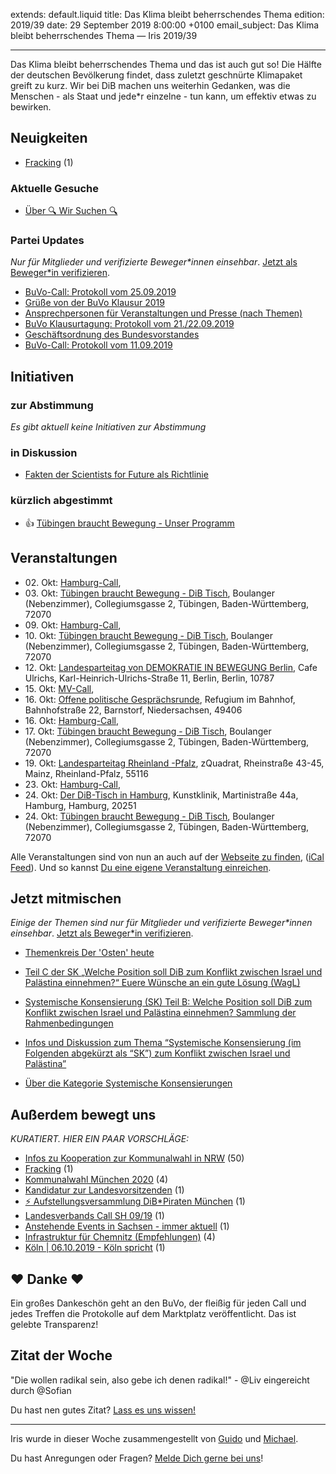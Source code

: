 
extends: default.liquid
title: Das Klima bleibt beherrschendes Thema
edition: 2019/39
date: 29 September 2019 8:00:00 +0100
email_subject: Das Klima bleibt beherrschendes Thema — Iris 2019/39

---
Das Klima bleibt beherrschendes Thema und das ist auch gut so! Die Hälfte der deutschen Bevölkerung findet, dass zuletzt geschnürte Klimapaket greift zu kurz. Wir bei DiB machen uns weiterhin Gedanken, was die Menschen - als Staat und jede\*r einzelne - tun kann, um effektiv etwas zu bewirken.

## Neuigkeiten

 - [Fracking](https://marktplatz.bewegung.jetzt/t/fracking/31766) (1)

### Aktuelle Gesuche

 - [Über 🔍 Wir Suchen 🔍](https://marktplatz.bewegung.jetzt/t/ueber-wir-suchen/8837)

### Partei Updates

_Nur für Mitglieder und verifizierte Beweger\*innen einsehbar_. [Jetzt als Beweger\*in verifizieren](https://bewegung.jetzt/bewegerin-werden/).

 - [BuVo-Call: Protokoll vom 25.09.2019](https://marktplatz.bewegung.jetzt/t/buvo-call-protokoll-vom-25-09-2019/31768)
 - [Grüße von der BuVo Klausur 2019](https://marktplatz.bewegung.jetzt/t/gruesse-von-der-buvo-klausur-2019/31748)
 - [Ansprechpersonen für Veranstaltungen und Presse (nach Themen)](https://marktplatz.bewegung.jetzt/t/ansprechpersonen-fuer-veranstaltungen-und-presse-nach-themen/31723)
 - [BuVo Klausurtagung: Protokoll vom 21./22.09.2019](https://marktplatz.bewegung.jetzt/t/buvo-klausurtagung-protokoll-vom-21-22-09-2019/31704)
 - [Geschäftsordnung des Bundesvorstandes](https://marktplatz.bewegung.jetzt/t/geschaeftsordnung-des-bundesvorstandes/31702)
 - [BuVo-Call: Protokoll vom 11.09.2019](https://marktplatz.bewegung.jetzt/t/buvo-call-protokoll-vom-11-09-2019/31550)

## Initiativen

### zur Abstimmung
_Es gibt aktuell keine Initiativen zur Abstimmung_

### in Diskussion
 - [Fakten der Scientists for Future als Richtlinie](https://abstimmen.bewegung.jetzt/initiative/279-fakten-der-scientists-for-future-als-richtlinie)

### kürzlich abgestimmt

 - 👍 [Tübingen braucht Bewegung - Unser Programm](https://abstimmen.bewegung.jetzt/initiative/283-tubingen-braucht-bewegung-unser-programm)


## Veranstaltungen

 - 02.&nbsp;Okt: [Hamburg-Call](https://bewegung.jetzt/veranstaltungen/hamburg-call-2-2019-10-02/), 
 - 03.&nbsp;Okt: [Tübingen braucht Bewegung - DiB Tisch](https://bewegung.jetzt/veranstaltungen/tuebingen-braucht-bewegung-dib-tisch-2019-10-03/), Boulanger (Nebenzimmer), Collegiumsgasse 2, Tübingen, Baden-Württemberg, 72070
 - 09.&nbsp;Okt: [Hamburg-Call](https://bewegung.jetzt/veranstaltungen/hamburg-call-2-2019-10-09/), 
 - 10.&nbsp;Okt: [Tübingen braucht Bewegung - DiB Tisch](https://bewegung.jetzt/veranstaltungen/tuebingen-braucht-bewegung-dib-tisch-2019-10-10/), Boulanger (Nebenzimmer), Collegiumsgasse 2, Tübingen, Baden-Württemberg, 72070
 - 12.&nbsp;Okt: [Landesparteitag von DEMOKRATIE IN BEWEGUNG Berlin](https://bewegung.jetzt/veranstaltungen/landesparteitag-von-demokratie-in-bewegung-berlin/), Cafe Ulrichs, Karl-Heinrich-Ulrichs-Straße 11, Berlin, Berlin, 10787
 - 15.&nbsp;Okt: [MV-Call](https://bewegung.jetzt/veranstaltungen/mv-call/), 
 - 16.&nbsp;Okt: [Offene politische Gesprächsrunde](https://bewegung.jetzt/veranstaltungen/offene-politische-gespraechsrunde-2019-10-16/), Refugium im Bahnhof, Bahnhofstraße 22, Barnstorf, Niedersachsen, 49406
 - 16.&nbsp;Okt: [Hamburg-Call](https://bewegung.jetzt/veranstaltungen/hamburg-call-2-2019-10-16/), 
 - 17.&nbsp;Okt: [Tübingen braucht Bewegung - DiB Tisch](https://bewegung.jetzt/veranstaltungen/tuebingen-braucht-bewegung-dib-tisch-2019-10-17/), Boulanger (Nebenzimmer), Collegiumsgasse 2, Tübingen, Baden-Württemberg, 72070
 - 19.&nbsp;Okt: [Landesparteitag Rheinland -Pfalz](https://bewegung.jetzt/veranstaltungen/landesparteitag-rheinland-pfalz/), zQuadrat, Rheinstraße 43-45, Mainz, Rheinland-Pfalz, 55116
 - 23.&nbsp;Okt: [Hamburg-Call](https://bewegung.jetzt/veranstaltungen/hamburg-call-2-2019-10-23/), 
 - 24.&nbsp;Okt: [Der DiB-Tisch in Hamburg](https://bewegung.jetzt/veranstaltungen/der-dib-tisch-in-hamburg-2019-10-24/), Kunstklinik, Martinistraße 44a, Hamburg, Hamburg, 20251
 - 24.&nbsp;Okt: [Tübingen braucht Bewegung - DiB Tisch](https://bewegung.jetzt/veranstaltungen/tuebingen-braucht-bewegung-dib-tisch-2019-10-24/), Boulanger (Nebenzimmer), Collegiumsgasse 2, Tübingen, Baden-Württemberg, 72070


Alle Veranstaltungen sind von nun an auch auf der [Webseite zu finden](https://bewegung.jetzt/veranstaltungen/), ([iCal Feed](https://bewegung.jetzt/?ical=1)). Und so kannst [Du eine eigene Veranstaltung einreichen](https://marktplatz.bewegung.jetzt/t/eine-veranstaltung-auf-der-webseite-einreichen/21379).

## Jetzt mitmischen

_Einige der Themen sind nur für Mitglieder und verifizierte Beweger\*innen einsehbar_. [Jetzt als Beweger\*in verifizieren](https://bewegung.jetzt/bewegerin-werden/).

 - [Themenkreis Der 'Osten' heute](https://marktplatz.bewegung.jetzt/t/themenkreis-der-osten-heute/20162)

 - [Teil C der SK „Welche Position soll DiB zum Konflikt zwischen Israel und Palästina einnehmen?“ Euere Wünsche an ein gute Lösung (WagL)](https://marktplatz.bewegung.jetzt/t/teil-c-der-sk-welche-position-soll-dib-zum-konflikt-zwischen-israel-und-palaestina-einnehmen-euere-wuensche-an-ein-gute-loesung-wagl/23423)
 - [Systemische Konsensierung (SK) Teil B: Welche Position soll DiB zum Konflikt zwischen Israel und Palästina einnehmen? Sammlung der Rahmenbedingungen](https://marktplatz.bewegung.jetzt/t/systemische-konsensierung-sk-teil-b-welche-position-soll-dib-zum-konflikt-zwischen-israel-und-palaestina-einnehmen-sammlung-der-rahmenbedingungen/22729)
 - [Infos und Diskussion zum Thema “Systemische Konsensierung (im Folgenden abgekürzt als “SK”) zum Konflikt zwischen Israel und Palästina”](https://marktplatz.bewegung.jetzt/t/infos-und-diskussion-zum-thema-systemische-konsensierung-im-folgenden-abgekuerzt-als-sk-zum-konflikt-zwischen-israel-und-palaestina/20677)
 - [Über die Kategorie Systemische Konsensierungen](https://marktplatz.bewegung.jetzt/t/ueber-die-kategorie-systemische-konsensierungen/12555)


## Außerdem bewegt uns

_KURATIERT. HIER EIN PAAR VORSCHLÄGE:_
 - [Infos zu Kooperation zur Kommunalwahl in NRW](https://marktplatz.bewegung.jetzt/t/infos-zu-kooperation-zur-kommunalwahl-in-nrw/31698) (50)
 - [Fracking](https://marktplatz.bewegung.jetzt/t/fracking/31766) (1)
 - [Kommunalwahl München 2020](https://marktplatz.bewegung.jetzt/t/kommunalwahl-muenchen-2020/31706) (4)
 - [Kandidatur zur Landesvorsitzenden](https://marktplatz.bewegung.jetzt/t/kandidatur-zur-landesvorsitzenden/31747) (1)
 - [:zap: Aufstellungsversammlung DiB*Piraten München](https://marktplatz.bewegung.jetzt/t/aufstellungsversammlung-dib-piraten-muenchen/31778) (1)
 - [Landesverbands Call SH 09/19](https://marktplatz.bewegung.jetzt/t/landesverbands-call-sh-09-19/31737) (1)
 - [Anstehende Events in Sachsen - immer aktuell](https://marktplatz.bewegung.jetzt/t/anstehende-events-in-sachsen-immer-aktuell/31735) (1)
 - [Infrastruktur für Chemnitz (Empfehlungen)](https://marktplatz.bewegung.jetzt/t/infrastruktur-fuer-chemnitz-empfehlungen/31695) (4)
 - [Köln | 06.10.2019 - Köln spricht](https://marktplatz.bewegung.jetzt/t/koeln-06-10-2019-koeln-spricht/31749) (1)

## ❤️ Danke ❤️
Ein großes Dankeschön geht an den BuVo, der fleißig für jeden Call und jedes Treffen die Protokolle auf dem Marktplatz veröffentlicht. Das ist gelebte Transparenz!

## Zitat der Woche
"Die wollen radikal sein, also gebe ich denen radikal!" - @Liv
eingereicht durch @Sofian


Du hast nen gutes Zitat? [Lass es uns wissen!](https://marktplatz.bewegung.jetzt/t/lustige-dib-zitate/10175)


---

Iris wurde in dieser Woche zusammengestellt von [Guido](https://marktplatz.bewegung.jetzt/u/Guido/) und [Michael](https://marktplatz.bewegung.jetzt/u/MichaelVoss/).

Du hast Anregungen oder Fragen? [Melde Dich gerne bei uns](https://marktplatz.bewegung.jetzt/t/neu-iris-die-woechtliche-zusammenfasssung-zum-sonntagsbrunch/10990)!

